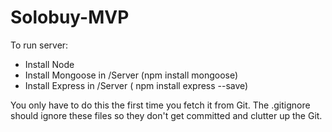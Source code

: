 Solobuy-MVP
===========

To run server:
  - Install Node
  - Install Mongoose in /Server (npm install mongoose)
  - Install Express in /Server ( npm install express --save)
  
  You only have to do this the first time you fetch it from Git. The .gitignore should ignore these files so they don't get       committed and clutter up the Git.
